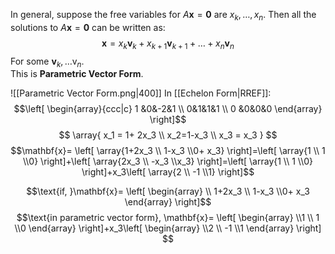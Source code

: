 In general, suppose the free variables for $A \textbf{x}=\textbf{0}$ are $x_k, \dots, x_n$. Then all the solutions to $A \textbf{x}=\textbf{0}$ can be written as:
$$\textbf{x}=x_k\textbf{v}_k+x_{k+1}\textbf{v}_{k+1}+\dots+x_n\textbf{v}_n$$
For some $\textbf{v}_k, \dots \text{v}_n$.  
This is **Parametric Vector Form**. 

![[Parametric Vector Form.png|400]]
In [[Echelon Form|RREF]]:
$$\left[ \begin{array}{ccc|c} 1 &0&-2&1 \\ 0&1&1&1 \\ 0 &0&0&0 \end{array} \right]$$
$$ \array{
x_1 = 1+ 2x_3 \\
x_2=1-x_3 \\
x_3 = x_3
}
$$
$$\mathbf{x}= \left[ \array{1+2x_3 \\ 1-x_3 \\0+ x_3} \right]=\left[ \array{1 \\ 1 \\0} \right]+\left[ \array{2x_3 \\ -x_3 \\x_3} \right]=\left[ \array{1 \\ 1 \\0} \right]+x_3\left[  \array{2 \\ -1 \\1} \right]$$

$$\text{if, }\mathbf{x}= \left[ \begin{array} \\ 1+2x_3 \\ 1-x_3 \\0+ x_3 \end{array} \right]$$
$$\text{in parametric vector form}, \mathbf{x}= \left[ \begin{array} \\1  \\ 1 \\0 \end{array} \right]+x_3\left[  \begin{array} \\2 \\ -1 \\1 \end{array} \right] $$



